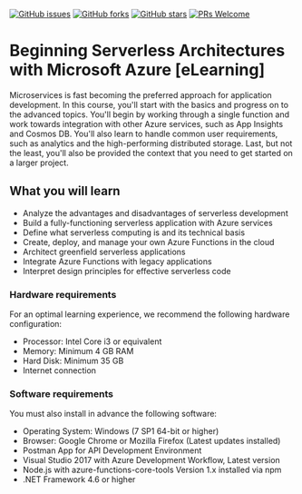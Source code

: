 [![GitHub issues](https://img.shields.io/github/issues/TrainingByPackt/Beginning-Serverless-Architectures-with-Azure-eLearning.svg)](https://github.com/TrainingByPackt/Beginning-Serverless-Architectures-with-Azure-eLearning/issues)
[![GitHub forks](https://img.shields.io/github/forks/TrainingByPackt/Beginning-Serverless-Architectures-with-Azure-eLearning.svg)](https://github.com/TrainingByPackt/Beginning-Serverless-Architectures-with-Azure-eLearning/network)
[![GitHub stars](https://img.shields.io/github/stars/TrainingByPackt/Beginning-Serverless-Architectures-with-Azure-eLearning.svg)](https://github.com/TrainingByPackt/Beginning-Serverless-Architectures-with-Azure-eLearning/stargazers)
[![PRs Welcome](https://img.shields.io/badge/PRs-welcome-brightgreen.svg)](https://github.com/TrainingByPackt/Beginning-Serverless-Architectures-with-Azure-eLearning/pulls)



# Beginning Serverless Architectures with Microsoft Azure [eLearning]
Microservices is fast becoming the preferred approach for application development. In this course, you'll start with the basics and progress on to the advanced topics. You'll begin by working through a single function and work towards integration with other Azure services, such as App Insights and Cosmos DB. You'll also learn to handle common user requirements, such as analytics and the high-performing distributed storage. Last, but not the least, you'll also be provided the context that you need to get started on a larger project. 


## What you will learn
* Analyze the advantages and disadvantages of serverless development
* Build a fully-functioning serverless application with Azure services
* Define what serverless computing is and its technical basis
* Create, deploy, and manage your own Azure Functions in the cloud
* Architect greenfield serverless applications
* Integrate Azure Functions with legacy applications
* Interpret design principles for effective serverless code


### Hardware requirements
For an optimal learning experience, we recommend the following hardware configuration:
* Processor: Intel Core i3 or equivalent
* Memory: Minimum 4 GB RAM
* Hard Disk: Minimum 35 GB
* Internet connection

### Software requirements
You must also install in advance the following software:
* Operating System: Windows (7 SP1 64-bit or higher)
* Browser: Google Chrome or Mozilla Firefox (Latest updates installed)
* Postman App for API Development Environment
* Visual Studio 2017 with Azure Development Workflow, Latest version 
* Node.js with azure-functions-core-tools Version 1.x installed via npm
* .NET Framework 4.6 or higher
